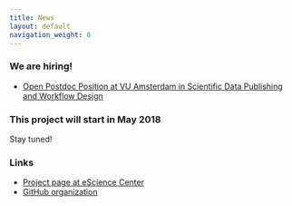 ```yaml
---
title: News
layout: default
navigation_weight: 0
---
```


### We are hiring!

- [Open Postdoc Position at VU Amsterdam in Scientific Data Publishing and Workflow Design](http://www.tkuhn.org/jobs/fairworkflows-postdoc-2018)

### This project will start in May 2018

Stay tuned!

### Links

- [Project page at eScience Center](https://www.esciencecenter.nl/project/fair-is-as-fair-does)
- [GitHub organization](https://github.com/fair-workflows)
